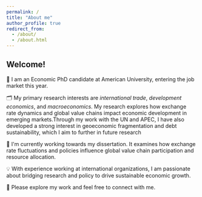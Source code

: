```yaml
---
permalink: /
title: "About me"
author_profile: true
redirect_from: 
  - /about/
  - /about.html
---
```



##  Welcome! 

🙋 I am an Economic PhD candidate at American University, entering the job market this year.

🗂️ My primary research interests are *international trade*, *development economics*, and *macroeconomics*. My research explores how exchange rate dynamics and global value chains impact economic development in emerging markets.Through my work with the UN and APEC, I have also developed a strong interest in geoeconomic fragmentation and debt sustainability, which I aim to further in future research

📝 I'm currently working towards my dissertation. It examines how exchange rate fluctuations and policies influence global value chain participation and resource allocation.

💡 With  experience working at international organizations, I am passionate about bridging research and policy to drive sustainable economic growth. 

🔀 Please explore my work and feel free to connect with me.
